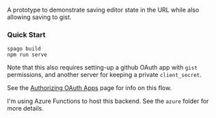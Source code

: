 A prototype to demonstrate saving editor state in the URL while also allowing saving to gist.

### Quick Start
```
spago build
npm run serve
```

Note that this also requires setting-up a github OAuth app with `gist` permissions, and another server for keeping a private `client_secret`.

See the [Authorizing OAuth Apps](https://developer.github.com/apps/building-oauth-apps/authorizing-oauth-apps/) page for info on this flow.

I'm using Azure Functions to host this backend. See the `azure` folder for more details.

